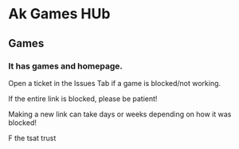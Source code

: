 # Ak Games HUb
## Games
### It has games and homepage.


Open a ticket in the Issues Tab if a game is blocked/not working.


If the entire link is blocked, please be patient!


Making a new link can take days or weeks depending on how it was blocked!


F the tsat trust
